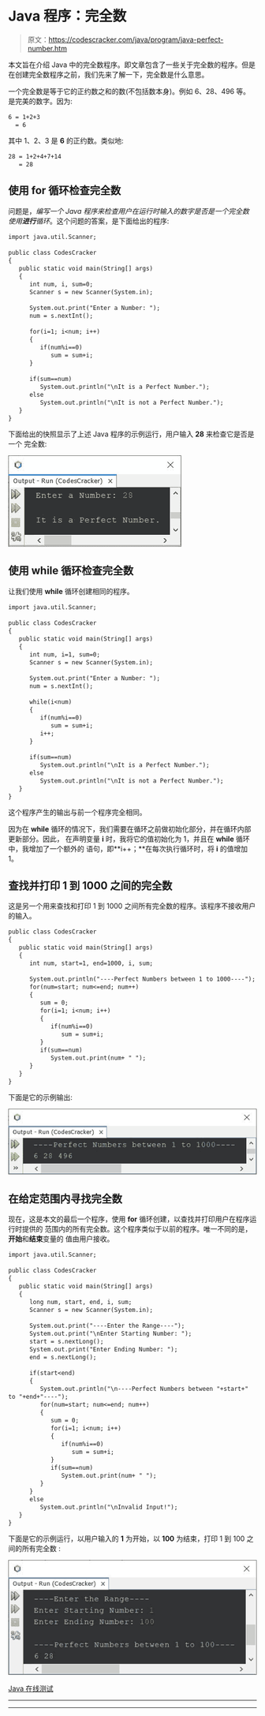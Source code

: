 # Java 程序：完全数

> 原文：<https://codescracker.com/java/program/java-perfect-number.htm>

本文旨在介绍 Java 中的完全数程序。即文章包含了一些关于完全数的程序。但是在创建完全数程序之前，我们先来了解一下，完全数是什么意思。

一个完全数是等于它的正约数之和的数(不包括数本身)。例如 6、28、496 等。是完美的数字。因为:

```
6 = 1+2+3
  = 6
```

其中 1、2、3 是 **6** 的正约数。类似地:

```
28 = 1+2+4+7+14
   = 28
```

## 使用 for 循环检查完全数

问题是，*编写一个 Java 程序来检查用户在运行时输入的数字是否是一个完全数 使用**进行**循环*。这个问题的答案，是下面给出的程序:

```
import java.util.Scanner;

public class CodesCracker
{
   public static void main(String[] args)
   {
      int num, i, sum=0;
      Scanner s = new Scanner(System.in);

      System.out.print("Enter a Number: ");
      num = s.nextInt();

      for(i=1; i<num; i++)
      {
         if(num%i==0)
            sum = sum+i;
      }

      if(sum==num)
         System.out.println("\nIt is a Perfect Number.");
      else
         System.out.println("\nIt is not a Perfect Number.");
   }
}
```

下面给出的快照显示了上述 Java 程序的示例运行，用户输入 **28** 来检查它是否是一个 完全数:

![java check perfect number or not](img/f476885cd669cedbf32e4b6de2c4a489.png)

## 使用 while 循环检查完全数

让我们使用 **while** 循环创建相同的程序。

```
import java.util.Scanner;

public class CodesCracker
{
   public static void main(String[] args)
   {
      int num, i=1, sum=0;
      Scanner s = new Scanner(System.in);

      System.out.print("Enter a Number: ");
      num = s.nextInt();

      while(i<num)
      {
         if(num%i==0)
            sum = sum+i;
         i++;
      }

      if(sum==num)
         System.out.println("\nIt is a Perfect Number.");
      else
         System.out.println("\nIt is not a Perfect Number.");
   }
}
```

这个程序产生的输出与前一个程序完全相同。

因为在 **while** 循环的情况下，我们需要在循环之前做初始化部分，并在循环内部更新部分。因此， 在声明变量 **i** 时，我将它的值初始化为 1，并且在 **while** 循环中，我增加了一个额外的 语句，即**i++；**在每次执行循环时，将 **i** 的值增加 1。

## 查找并打印 1 到 1000 之间的完全数

这是另一个用来查找和打印 1 到 1000 之间所有完全数的程序。该程序不接收用户的输入。

```
public class CodesCracker
{
   public static void main(String[] args)
   {
      int num, start=1, end=1000, i, sum;

      System.out.println("----Perfect Numbers between 1 to 1000----");
      for(num=start; num<=end; num++)
      {
         sum = 0;
         for(i=1; i<num; i++)
         {
            if(num%i==0)
               sum = sum+i;
         }
         if(sum==num)
            System.out.print(num+ " ");
      }
   }
}
```

下面是它的示例输出:

![perfect numbers between 1 to 1000 java](img/3ecc2c660331d572f59ede62e07e02d0.png)

## 在给定范围内寻找完全数

现在，这是本文的最后一个程序，使用 **for** 循环创建，以查找并打印用户在程序运行时提供的 范围内的所有完全数。这个程序类似于以前的程序。唯一不同的是，**开始**和**结束**变量的 值由用户接收。

```
import java.util.Scanner;

public class CodesCracker
{
   public static void main(String[] args)
   {
      long num, start, end, i, sum;
      Scanner s = new Scanner(System.in);

      System.out.print("----Enter the Range----");
      System.out.print("\nEnter Starting Number: ");
      start = s.nextLong();
      System.out.print("Enter Ending Number: ");
      end = s.nextLong();

      if(start<end)
      {
         System.out.println("\n----Perfect Numbers between "+start+" to "+end+"----");
         for(num=start; num<=end; num++)
         {
            sum = 0;
            for(i=1; i<num; i++)
            {
               if(num%i==0)
                  sum = sum+i;
            }
            if(sum==num)
               System.out.print(num+ " ");
         } 
      }
      else
         System.out.println("\nInvalid Input!");
   }
}
```

下面是它的示例运行，以用户输入的 **1** 为开始，以 **100** 为结束，打印 1 到 100 之间的所有完全数 :

![perfect number program in Java](img/b14ff34208ee429dc0333f65c8239a4e.png)

[Java 在线测试](/exam/showtest.php?subid=1)

* * *

* * *